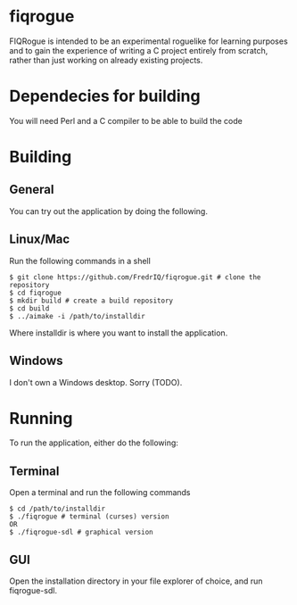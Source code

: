 fiqrogue
========

FIQRogue is intended to be an experimental roguelike for learning purposes and to gain the experience of writing a C project entirely from scratch, rather than just working on already existing projects.

Dependecies for building
========================

You will need Perl and a C compiler to be able to build the code


Building
========

General
-------

You can try out the application by doing the following.

Linux/Mac
---------

Run the following commands in a shell

    $ git clone https://github.com/FredrIQ/fiqrogue.git # clone the repository
    $ cd fiqrogue
    $ mkdir build # create a build repository
    $ cd build
    $ ../aimake -i /path/to/installdir

Where installdir is where you want to install the application.


Windows
-------

I don't own a Windows desktop. Sorry (TODO).


Running
=======

To run the application, either do the following:

Terminal
--------

Open a terminal and run the following commands

    $ cd /path/to/installdir
    $ ./fiqrogue # terminal (curses) version
    OR
    $ ./fiqrogue-sdl # graphical version


GUI
---

Open the installation directory in your file explorer of choice, and run fiqrogue-sdl.
